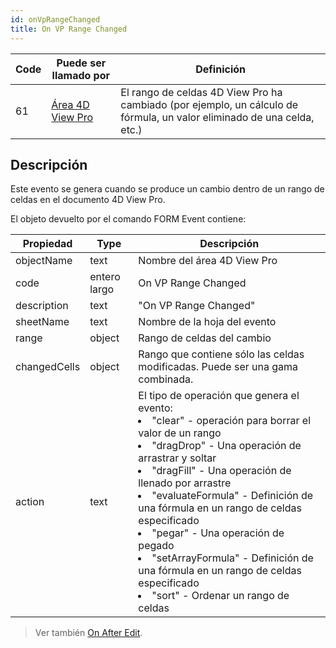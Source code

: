 ```yaml
---
id: onVpRangeChanged
title: On VP Range Changed
---
```


| Code | Puede ser llamado por                                   | Definición                                                                                                             |
| ---- | ------------------------------------------------------- | ---------------------------------------------------------------------------------------------------------------------- |
| 61   | [Área 4D View Pro](FormObjects/viewProArea_overview.md) | El rango de celdas 4D View Pro ha cambiado (por ejemplo, un cálculo de fórmula, un valor eliminado de una celda, etc.) |

## Descripción

Este evento se genera cuando se produce un cambio dentro de un rango de celdas en el documento 4D View Pro.

El objeto devuelto por el comando FORM Event contiene:

| Propiedad    | Type         | Descripción                                                                                                                                                                                                               |
| ------------ | ------------ | ------------------------------------------------------------------------------------------------------------------------------------------------------------------------------------------------------------------------- |
| objectName   | text         | Nombre del área 4D View Pro                                                                                                                                                                                               |
| code         | entero largo | On VP Range Changed                                                                                                                                                                                                       |
| description  | text         | "On VP Range Changed"                                                                                                                                                                                                     |
| sheetName    | text         | Nombre de la hoja del evento                                                                                                                                                                                              |
| range        | object       | Rango de celdas del cambio                                                                                                                                                                                                |
| changedCells | object       | Rango que contiene sólo las celdas modificadas. Puede ser una gama combinada.                                                                                                                                             |
| action       | text         | El tipo de operación que genera el evento:<li>"clear" - operación para borrar el valor de un rango</li><li>"dragDrop" - Una operación de arrastrar y soltar</li><li>"dragFill" - Una operación de llenado por arrastre</li><li>"evaluateFormula" - Definición de una fórmula en un rango de celdas especificado</li><li>"pegar" - Una operación de pegado</li><li>"setArrayFormula" - Definición de una fórmula en un rango de celdas especificado</li><li>"sort" - Ordenar un rango de celdas</li> |
> Ver también [On After Edit](onAfterEdit.md). 
